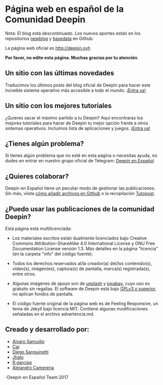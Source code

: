 # Página web en español de la Comunidad Deepin



Nota: El blog está descontinuado. Los nuevos aportes están en los repositorios [newblog](https://github.com/deepin-espanol/newblog) y [basedata](https://github.com/deepin-espanol/basedata) en Github.

La página web oficial es http://deepin.ovh

**Por favor, no edite esta página. Muchas gracias por tu atención**.






## Un sitio con las últimas novedades

Traducimos los últimos posts del blog oficial de Deepin para hacer este increíble sistema operativo más accesible a todo el mundo. [¡Entra ya!](https://comunidad-deepin.github.io/blog/noticias/)

## Un sitio con los mejores tutoriales

¿Quieres sacar el máximo partido a tu Deepin? Aquí encontraras los mejores tutoriales para hacer de Deepin tu mejor opción frente a otros sistemas operativos. Incluimos lista de aplicaciones y juegos. [¡Entra ya!](https://deepin-espanol.github.io/)

## ¿Tienes algún problema?

Si tienes algún problema que no esté en esta página o necesitas ayuda, no dudes en entrar en nuestro grupo oficial de Telegram:
[Deepin en Español](https://t.me/deepinenespanol)

## ¿Quieres colaborar?

Deepin en Español tiene un peculiar modo de gestionar las publicaciones. Sin más, visita [cómo añadir archivos en Github](https://deepin-espanol.github.io/tecnico/usargithub) o la recopilación [Tutopost](https://deepin-espanol.github.io/tutopost/).

## ¿Puedo usar las publicaciones de la comunidad Deepin?

Está página está multilicenciada:

* Los materiales escritos están dualmente licenciados bajo Creative Commons Attribution-ShareAlike 4.0 International License y GNU Free Documentation License versión 1.3. Más detalles en la página "licencia" (en la carpeta "info" del código fuente).

* Todos los derechos reservados al/la creador(a) del/los contenido(s), vídeo(s), imágen(es), captura(s) de pantalla, marca(s) registrada(s), entre otros.

* Algunas imágenes de apoyo son de [unplash](http://unsplash.com/) y [pixabay](http://pixabay.com), cuyo uso es gratuito sin regalías. El software de Deepin está bajo [GPLv3 o superior](https://github.com/linuxdeepin/deepin-desktop-base), no aplican fondos de pantalla.

* El código fuente original de la página web es de Feeling Responsive, un tema de Jekyll bajo licencia MIT. Contiene algunas modificaciones señaladas en el archivo advertencia.md.

## Creado y desarrollado por:

* [Alvaro Samudio](https://github.com/alvarosamudio)
* [Car](https://github.com/CarCM)
* [Diego Sanguinetti](https://github.com/sguinetti)
* [Jhalo](https://github.com/jhalounix)
* [R.garciag](https://github.com/r-garciag)
* [Alejandro Camerena](https://github.com/ampiflow)

-Deepin en Español Team 2017
